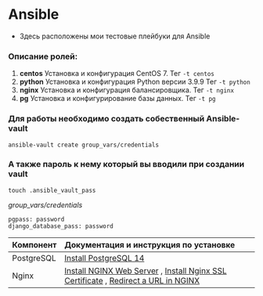# Ansible
- Здесь расположены мои тестовые плейбуки для Ansible

### Описание ролей:

1. **centos**   Установка и конфигурация CentOS 7. Тег `-t centos`
2. **python**    Установка и конфигурация Python версии 3.9.9   Тег  `-t python`
2. **nginx**    Установка и конфигурация балансировщика.   Тег  `-t nginx`
3. **pg**   Установка и конфигурирование базы данных. Тег  `-t pg`

### Для работы необходимо создать собественный Ansible-vault

```
ansible-vault create group_vars/credentials
```

### А также пароль к нему который вы вводили при создании vault

```
touch .ansible_vault_pass
```

*group_vars/credentials*
```
pgpass: password
django_database_pass: password

```


| **Компонент**     |                        **Документация и инструкция по установке**             |
| ------------- |:---------------------------------------------------|
| PostgreSQL  | [Install PostgreSQL 14 ](https://computingforgeeks.com/how-to-install-postgresql-14-centos-rhel-7/)      |
| Nginx  | [Install NGINX Web Server](https://tecadmin.net/install-nginx-on-centos/)  , [Install Nginx SSL Certificate](https://tecadmin.net/install-nginx-ssl-certificate/) , [Redirect a URL in NGINX](https://tecadmin.net/how-to-redirect-a-url-in-nginx/)      |
